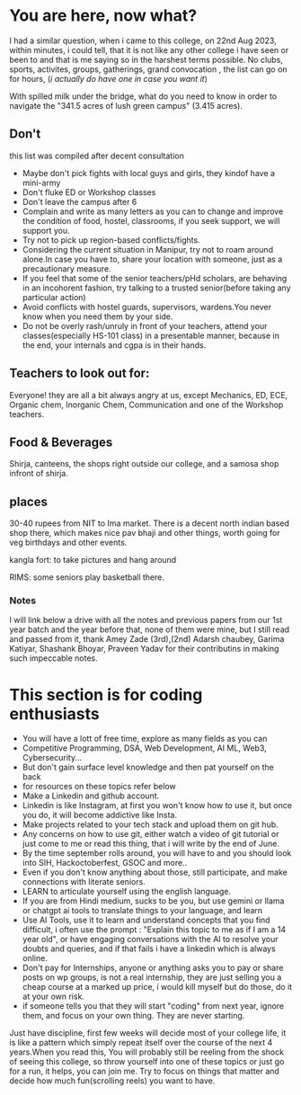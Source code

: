 # You are here, now what?

I had a similar question, when i came to this college, on 22nd Aug 2023, within minutes, i could tell, that it is not like any other college i have seen or been to and that is me saying so in the harshest terms possible. No clubs, sports, activites, groups, gatherings, grand convocation , the list can go on for hours, (*i actually do have one in case you want it*)

With spilled milk under the bridge, what do you need to know in order to navigate the "341.5 acres of lush green campus" (3.415 acres).

## Don't

this list was compiled after decent consultation

- Maybe don't pick fights with local guys and girls, they kindof have a mini-army
- Don't fluke ED or Workshop classes
- Don't leave the campus after 6
- Complain and write as many letters as you can to change and improve the condition of food, hostel, classrooms, if you seek support, we will support you.
- Try not to pick up region-based conflicts/fights.
- Considering the current situation in Manipur, try not to roam around alone.In case you have to, share your location with someone, just as a precautionary measure.
- If you feel that some of the senior teachers/pHd scholars, are behaving in an incohorent fashion, try talking to a trusted senior(before taking any particular action)
- Avoid conflicts with hostel guards, supervisors, wardens.You never know when you need them by your side.
- Do not be overly rash/unruly in front of your teachers, attend your classes(especially HS-101 class) in a presentable manner, because in the end, your internals and cgpa is in their hands.




## Teachers to look out for:
 Everyone! they are all a bit always angry at us, except Mechanics, ED, ECE, Organic chem, Inorganic Chem, Communication and one of the Workshop teachers.


## Food & Beverages
 Shirja, canteens, the shops right outside our college, and a samosa shop infront of shirja.

## places
30-40 rupees from NIT to Ima market. There is a decent north indian based shop there, which makes nice pav bhaji and other things, worth going for veg birthdays and other events.

kangla fort: to take pictures and hang around

RIMS: some seniors play basketball there.




### Notes
 I will link below a drive with all the notes and previous papers from our 1st year batch and the year before that, none of them were mine, but I still read and passed from it, thank Amey Zade (3rd),(2nd) Adarsh chaubey, Garima Katiyar, Shashank Bhoyar, Praveen Yadav for their contributins in making such impeccable notes.


# This section is for coding enthusiasts
- You will have a lott of free time, explore as many fields as you can 
- Competitive Programming, DSA, Web Development, AI ML, Web3, Cybersecurity...
- But don't gain surface level knowledge and then pat yourself on the back
- for resources on these topics refer below
- Make a Linkedin and github account.
- Linkedin is like Instagram, at first you won't know how to use it, but once you do, it will become addictive like Insta.
- Make projects related to your tech stack and upload them on git hub. 
- Any concerns on how to use git, either watch a video of git tutorial or just come to me or read this thing, that i will write by the end of June.
- By the time september rolls around, you will have to and you should look into SIH, Hackoctoberfest,  GSOC and more..
- Even if you don't know anything about those, still participate, and make connections with literate seniors.
- LEARN to articulate yourself using the english language.
- If you are from Hindi medium, sucks to be you, but use gemini or llama or chatgpt ai tools to translate things to your language, and learn 
- Use AI Tools, use it to learn and understand concepts that you find difficult, i often use the prompt : "Explain this topic to me as if I am a 14 year old", or have engaging conversations with the AI to resolve your doubts and queries, and if that fails i have a linkedin which is always online.
- Don't pay for Internships, anyone or anything asks you to pay or share posts on wp groups, is not a real internship, they are just selling you a cheap course at a marked up price, i would kill myself but do those, do it at your own risk.
- if someone tells you that they will start "coding" from next year, ignore them, and focus on your own thing. They are never starting.

 Just have discipline, first few weeks will decide most of your college life, it is like a pattern which simply repeat itself over the course of the next 4 years.When you read this, You will probably still be reeling from the shock of seeing this college, so throw yourself into one of these topics or just go for a run, it helps, you can join me. Try to focus on things that matter and decide how much fun(scrolling reels) you want to have. 

